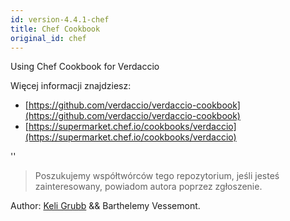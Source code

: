 ```yaml
---
id: version-4.4.1-chef
title: Chef Cookbook
original_id: chef
---
```


Using Chef Cookbook for Verdaccio

Więcej informacji znajdziesz:

* [https://github.com/verdaccio/verdaccio-cookbook](https://github.com/verdaccio/verdaccio-cookbook)
* [https://supermarket.chef.io/cookbooks/verdaccio](https://supermarket.chef.io/cookbooks/verdaccio)

<div id="codefund">''</div>

> Poszukujemy współtwórców tego repozytorium, jeśli jesteś zainteresowany, powiadom autora poprzez zgłoszenie.

Author: [Keli Grubb](https://github.com/kgrubb) && Barthelemy Vessemont.


